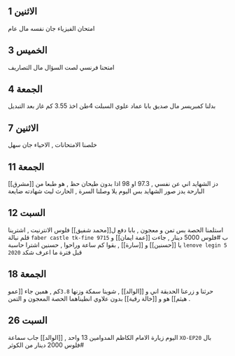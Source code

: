 ## 1 الاثنين 
امتحان الفيزياء جان نفسه مال عام 

## 3 الخميس 
امتحنا فرنسي لصت السؤال مال التصاريف 

## 4 الجمعة 
بدلنا كمبريسر مال صديق بابا عماد علوي السبلت 4طن اخذ 3.55 كم غاز بعد التبديل  

## 7 الاثنين 
خلصنا الامتحانات , الاحياء جان سهل 

## 11 الجمعة 
[[مشرق]] دز الشهايد اني عن نفسي , 97.3 او 98 اذا بدون طيحان حظ , هو طبعا من البارحة يدز صور الشهايد بس اليوم يلا وصلنا السرة , الحارث ليث شهادته ضايعة 

## 12 السبت 
استلمنا الحصة بس تمن و معجون , بابا دفع ل[[محمد شفيق]] فلوس الانترنيت , اشترينا قلم نبالة `faber castle tk-fine 9715`  ب #فلوس  5000 دينار , جاءت [[عمة ايمان]] و يا [[حسنين]] و [[سارة]] , بقوا كم ساعة وراحوا , حسنين اشترا حاسبة `lenove legin 5 2020`   قبل فترة ما اعرف شكد 

## 18 الجمعة 
حرثنا و زرعنا الحديقة اني و [[الوالد]]  , شوينا سمكة وزنها `3.8`كم , همين  جاء [[عمو هيثم]] هو و [[خالة رقية]] بدون علاوي انطيناهما  الحصة المعجون و التمن .  

## 26 السبت 
اليوم زيارة الامام الكاظم المدوامين 13 واحد , [[الوالد]] جاب سماعة `XO-EP20`  بال #فلوس  2000 دينار من الكوثر 